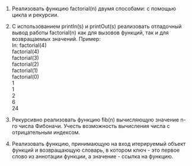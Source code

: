 1. Реализовать функцию factorial(n) двумя способами: с помощью цикла и рекурсии.
2. С использованием printIn(s) и printOut(s) реализовать отладочный вывод работы factorial(n) как для вызовов функций, так и для возвращаемых значений.
Пример:    
In: factorial(4)    
    factorial(4)   
        factorial(3)   
            factorial(2)   
                factorial(1)   
                    factorial(0)    
                    1         
                1   
            2   
        6    
    24   

3. Рекурсивно реализовать функцию fib(n) вычисляющую значение n-го числа Фибоначи. Учесть возможность вычисления числа с отрицательным индексом.    
4. Реализовать функцию, принимающую на вход итерируемый объект функций и возвращающую словарь, в котором ключ - это первое слово из аннотации функции, а значение - ссылка на функцию.    
